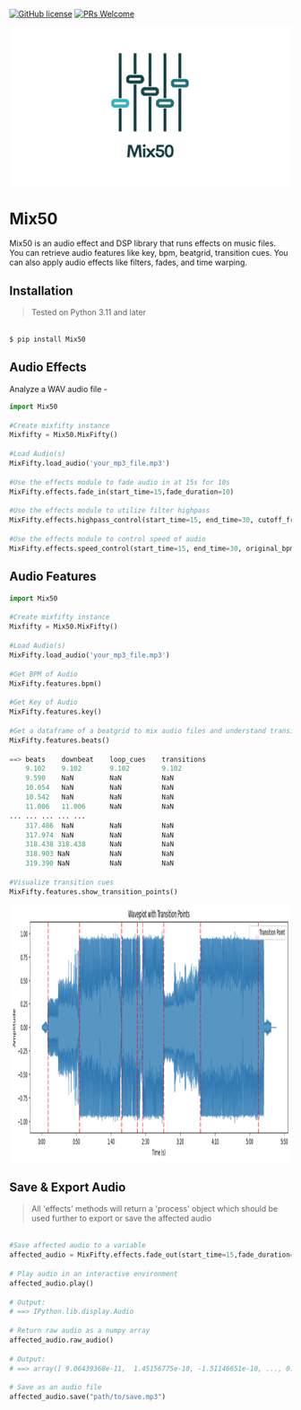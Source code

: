 
[![GitHub license](https://img.shields.io/github/license/Naereen/StrapDown.js.svg)](https://github.com/Naereen/StrapDown.js/blob/master/LICENSE)
[![PRs Welcome](https://img.shields.io/badge/PRs-welcome-brightgreen.svg?style=flat-square)](http://makeapullrequest.com)

<picture>
  <source srcset="./Images/mix50-transparent-inverted.png" media="(prefers-color-scheme: dark)" />
  <img src="./Images/transparent3.png" alt="Your image description">
</picture>

# Mix50
Mix50 is an audio effect and DSP library that runs effects on music files. 
You can retrieve audio features like key, bpm, beatgrid, transition cues. You can also apply audio effects like filters, fades, and time warping.


## Installation
> Tested on Python 3.11 and later
```bash

$ pip install Mix50
```

## Audio Effects 
Analyze a WAV audio file -
```python
import Mix50

#Create mixfifty instance
Mixfifty = Mix50.MixFifty()

#Load Audio(s)
MixFifty.load_audio('your_mp3_file.mp3')

#Use the effects module to fade audio in at 15s for 10s
MixFifty.effects.fade_in(start_time=15,fade_duration=10)

#Use the effects module to utilize filter highpass
MixFifty.effects.highpass_control(start_time=15, end_time=30, cutoff_freq=1000)

#Use the effects module to control speed of audio
MixFifty.effects.speed_control(start_time=15, end_time=30, original_bpm=126, new_bpm=120)
```

## Audio Features 

```python
import Mix50

#Create mixfifty instance
Mixfifty = Mix50.MixFifty()

#Load Audio(s)
MixFifty.load_audio('your_mp3_file.mp3')

#Get BPM of Audio
MixFifty.features.bpm()

#Get Key of Audio
MixFifty.features.key()

#Get a dataframe of a beatgrid to mix audio files and understand transition cues
MixFifty.features.beats()

==> beats    downbeat    loop_cues    transitions
    9.102    9.102       9.102        9.102
    9.590    NaN         NaN          NaN
    10.054   NaN         NaN          NaN
    10.542   NaN         NaN          NaN
    11.006   11.006      NaN          NaN
... ... ... ... ...
    317.486  NaN         NaN          NaN
    317.974  NaN         NaN          NaN
    318.438 318.438      NaN          NaN
    318.903 NaN          NaN          NaN
    319.390 NaN          NaN          NaN

#Visualize transition cues
MixFifty.features.show_transition_points()

```
<p align="center">
  <img width="1000" height="460" src="./Images/transition_cues.png">
</p>

## Save & Export Audio
> All 'effects' methods will return a 'process' object which should be used further to export or save the affected audio

```python

#Save affected audio to a variable 
affected_audio = MixFifty.effects.fade_out(start_time=15,fade_duration=15)

# Play audio in an interactive environment
affected_audio.play()

# Output:
# ==> IPython.lib.display.Audio

# Return raw audio as a numpy array
affected_audio.raw_audio()

# Output:
# ==> array([ 9.06439368e-11,  1.45156775e-10, -1.51146651e-10, ..., 0.00000000e+00,  0.00000000e+00,  0.00000000e+00])

# Save as an audio file
affected_audio.save("path/to/save.mp3")


